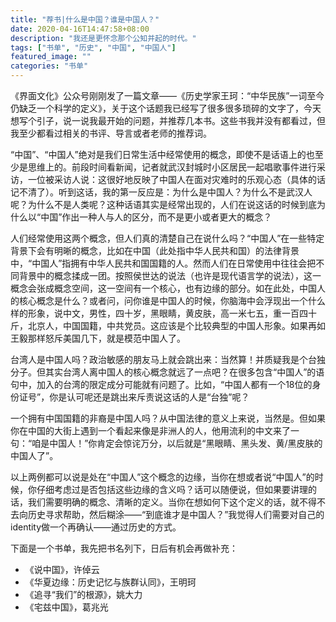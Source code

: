 ```yaml
---
title: "荐书|什么是中国？谁是中国人？"
date: 2020-04-16T14:47:58+08:00
description: "我还是更怀念那个公知并起的时代。"
tags: ["书单", "历史", "中国", "中国人"]
featured_image: ""
categories: "书单"
---
```


《界面文化》公众号刚刚发了一篇文章——《历史学家王珂：“中华民族”一词至今仍缺乏一个科学的定义》，关于这个话题我已经写了很多很多琐碎的文字了，今天想写个引子，说一说我最开始的问题，并推荐几本书。这些书我并没有都看过，但我至少都看过相关的书评、导言或者老师的推荐词。

“中国”、“中国人”绝对是我们日常生活中经常使用的概念，即使不是话语上的也至少是思维上的。前段时间看新闻，记者就武汉封城时小区居民一起唱歌事件进行采访，一位被采访人说：这很好地反映了中国人在面对灾难时的乐观心态（具体的话记不清了）。听到这话，我的第一反应是：为什么是中国人？为什么不是武汉人呢？为什么不是人类呢？这种话语其实是经常出现的，人们在说这话的时候到底为什么以“中国”作出一种人与人的区分，而不是更小或者更大的概念？

人们经常使用这两个概念，但人们真的清楚自己在说什么吗？“中国人”在一些特定背景下会有明晰的概念，比如在中国（此处指中华人民共和国）的法律背景中，“中国人”指拥有中华人民共和国国籍的人。然而人们在日常使用中往往会把不同背景中的概念揉成一团。按照侯世达的说法（也许是现代语言学的说法），这一概念会张成概念空间，这一空间有一个核心，也有边缘的部分。如在此处，中国人的核心概念是什么？或者问，问你谁是中国人的时候，你脑海中会浮现出一个什么样的形象，说中文，男性，四十岁，黑眼睛，黄皮肤，高一米七五，重一百四十斤，北京人，中国国籍，中共党员。这应该是个比较典型的中国人形象。如果再如王毅那样怒斥美国几下，就是模范中国人了。

台湾人是中国人吗？政治敏感的朋友马上就会跳出来：当然算！并质疑我是个台独分子。但其实台湾人离中国人的核心概念就远了一点吧？在很多包含“中国人”的语句中，加入的台湾的限定成分可能就有问题了。比如，“中国人都有一个18位的身份证号”，你是认可呢还是跳出来斥责说这话的人是“台独”呢？

一个拥有中国国籍的非裔是中国人吗？从中国法律的意义上来说，当然是。但如果你在中国的大街上遇到一个看起来像是非洲人的人，他用流利的中文来了一句：“咱是中国人！”你肯定会惊诧万分，以后就是“黑眼睛、黑头发、黄/黑皮肤的中国人了”。

以上两例都可以说是处在“中国人”这个概念的边缘，当你在想或者说“中国人”的时候，你仔细考虑过是否包括这些边缘的含义吗？话可以随便说，但如果要讲理的话，我们需要明确的概念、清晰的定义。当你在想如何下这个定义的话，就不得不去向历史寻求帮助，然后糊涂——“到底谁才是中国人？”我觉得人们需要对自己的identity做一个再确认——通过历史的方式。

下面是一个书单，我先把书名列下，日后有机会再做补充：

* 《说中国》，许倬云
* 《华夏边缘：历史记忆与族群认同》，王明珂
* 《追寻“我们”的根源》，姚大力
* 《宅兹中国》，葛兆光
